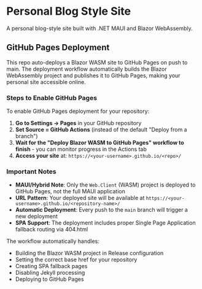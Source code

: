 # Personal Blog Style Site

A personal blog-style site built with .NET MAUI and Blazor WebAssembly.

## GitHub Pages Deployment

This repo auto-deploys a Blazor WASM site to GitHub Pages on push to main. The deployment workflow automatically builds the Blazor WebAssembly project and publishes it to GitHub Pages, making your personal site accessible online.

### Steps to Enable GitHub Pages

To enable GitHub Pages deployment for your repository:

1. **Go to Settings → Pages** in your GitHub repository
2. **Set Source = GitHub Actions** (instead of the default "Deploy from a branch")  
3. **Wait for the "Deploy Blazor WASM to GitHub Pages" workflow to finish** - you can monitor progress in the Actions tab
4. **Access your site** at: `https://<your-username>.github.io/<repo>/`

### Important Notes

- **MAUI/Hybrid Note**: Only the `Web.Client` (WASM) project is deployed to GitHub Pages, not the full MAUI application
- **URL Pattern**: Your deployed site will be available at `https://<your-username>.github.io/<repository-name>/`
- **Automatic Deployment**: Every push to the `main` branch will trigger a new deployment
- **SPA Support**: The deployment includes proper Single Page Application fallback routing via 404.html

The workflow automatically handles:
- Building the Blazor WASM project in Release configuration
- Setting the correct base href for your repository
- Creating SPA fallback pages
- Disabling Jekyll processing
- Deploying to GitHub Pages
